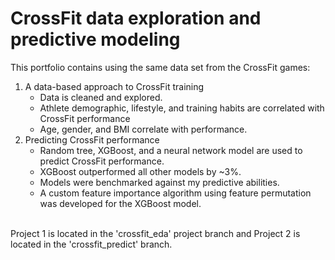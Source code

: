 # CrossFit data exploration and predictive modeling
This portfolio contains using the same data set from the CrossFit games:
<br>
1. A data-based approach to CrossFit training
   - Data is cleaned and explored.
   - Athlete demographic, lifestyle, and training habits are correlated with CrossFit performance
   - Age, gender, and BMI correlate with performance.
     <br>
2. Predicting CrossFit performance
   - Random tree, XGBoost, and a neural network model are used to predict CrossFit performance.
   - XGBoost outperformed all other models by ~3%.
   - Models were benchmarked against my predictive abilities.
   - A custom feature importance algorithm using feature permutation was developed for the XGBoost model.
<br>
Project 1 is located in the 'crossfit_eda' project branch and Project 2 is located in the 'crossfit_predict' branch. 
